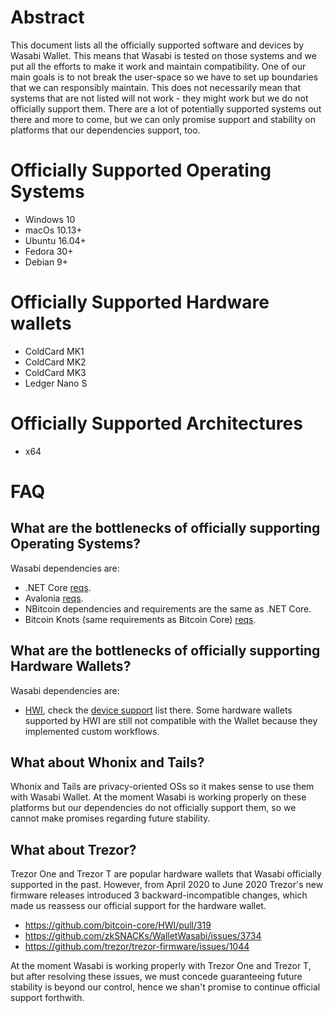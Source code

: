 # Abstract

This document lists all the officially supported software and devices by Wasabi Wallet. This means that Wasabi is tested on those systems and we put all the efforts to make it work and maintain compatibility. One of our main goals is to not break the user-space so we have to set up boundaries that we can responsibly maintain. This does not necessarily mean that systems that are not listed will not work - they might work but we do not officially support them. There are a lot of potentially supported systems out there and more to come, but we can only promise support and stability on platforms that our dependencies support, too.

# Officially Supported Operating Systems

- Windows 10
- macOs 10.13+
- Ubuntu 16.04+
- Fedora 30+
- Debian 9+

# Officially Supported Hardware wallets

- ColdCard MK1
- ColdCard MK2
- ColdCard MK3
- Ledger Nano S

# Officially Supported Architectures

- x64

# FAQ

## What are the bottlenecks of officially supporting Operating Systems?

Wasabi dependencies are:
- .NET Core [reqs](https://github.com/dotnet/core/blob/master/release-notes/3.1/3.1-supported-os.md).
- Avalonia [reqs](https://github.com/AvaloniaUI/Avalonia/wiki/Runtime-Requirements).
- NBitcoin dependencies and requirements are the same as .NET Core.
- Bitcoin Knots (same requirements as Bitcoin Core) [reqs](https://bitcoin.org/en/bitcoin-core/features/requirements#system-requirements).

## What are the bottlenecks of officially supporting Hardware Wallets?

Wasabi dependencies are:
- [HWI](https://github.com/bitcoin-core/HWI), check the [device support](https://github.com/bitcoin-core/HWI#device-support) list there. Some hardware wallets supported by HWI are still not compatible with the Wallet because they implemented custom workflows.

## What about Whonix and Tails?

Whonix and Tails are privacy-oriented OSs so it makes sense to use them with Wasabi Wallet. At the moment Wasabi is working properly on these platforms but our dependencies do not officially support them, so we cannot make promises regarding future stability.

## What about Trezor?

Trezor One and Trezor T are popular hardware wallets that Wasabi officially supported in the past. However, from April 2020 to June 2020 Trezor's new firmware releases introduced 3 backward-incompatible changes, which made us reassess our official support for the hardware wallet.
- https://github.com/bitcoin-core/HWI/pull/319
- https://github.com/zkSNACKs/WalletWasabi/issues/3734
- https://github.com/trezor/trezor-firmware/issues/1044

At the moment Wasabi is working properly with Trezor One and Trezor T, but after resolving these issues, we must concede guaranteeing future stability is beyond our control, hence we shan't promise to continue official support forthwith.
